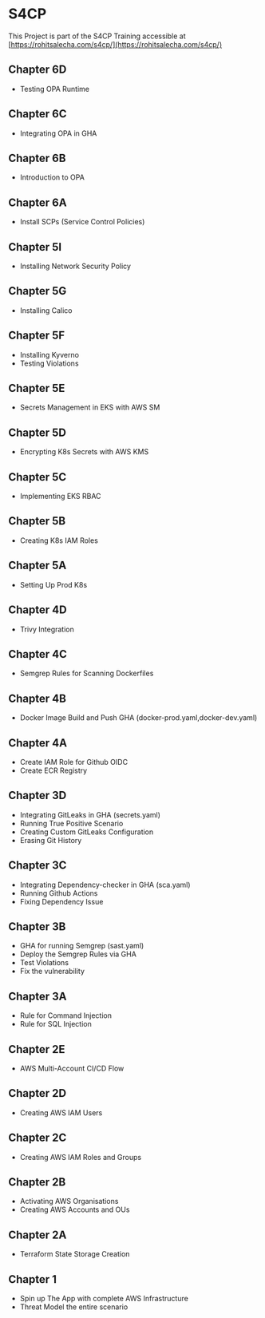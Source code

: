 # S4CP 

This Project is part of the S4CP Training accessible at [https://rohitsalecha.com/s4cp/](https://rohitsalecha.com/s4cp/)

## Chapter 6D

- Testing OPA Runtime

## Chapter 6C

- Integrating OPA in GHA

## Chapter 6B

- Introduction to OPA

## Chapter 6A

- Install SCPs (Service Control Policies)

## Chapter 5I

- Installing Network Security Policy

## Chapter 5G

- Installing Calico

## Chapter 5F

- Installing Kyverno
- Testing Violations

## Chapter 5E

- Secrets Management in EKS with AWS SM

## Chapter 5D

- Encrypting K8s Secrets with AWS KMS

## Chapter 5C

- Implementing EKS RBAC

## Chapter 5B

- Creating K8s IAM Roles

## Chapter 5A

- Setting Up Prod K8s

## Chapter 4D

- Trivy Integration

## Chapter 4C

- Semgrep Rules for Scanning Dockerfiles

## Chapter 4B

- Docker Image Build and Push GHA (docker-prod.yaml,docker-dev.yaml)

## Chapter 4A

- Create IAM Role for Github OIDC
- Create ECR Registry

## Chapter 3D

- Integrating GitLeaks in GHA (secrets.yaml) 
- Running True Positive Scenario
- Creating Custom GitLeaks Configuration
- Erasing Git History

## Chapter 3C

- Integrating Dependency-checker in GHA (sca.yaml)
- Running Github Actions
- Fixing Dependency Issue

## Chapter 3B

- GHA for running Semgrep (sast.yaml)
- Deploy the Semgrep Rules via GHA
- Test Violations
- Fix the vulnerability

## Chapter 3A

- Rule for Command Injection
- Rule for SQL Injection

## Chapter 2E

- AWS Multi-Account CI/CD Flow

## Chapter 2D

- Creating AWS IAM Users

## Chapter 2C

- Creating AWS IAM Roles and Groups

## Chapter 2B

- Activating AWS Organisations
- Creating AWS Accounts and OUs

## Chapter 2A

- Terraform State Storage Creation

## Chapter 1

- Spin up The App with complete AWS Infrastructure
- Threat Model the entire scenario